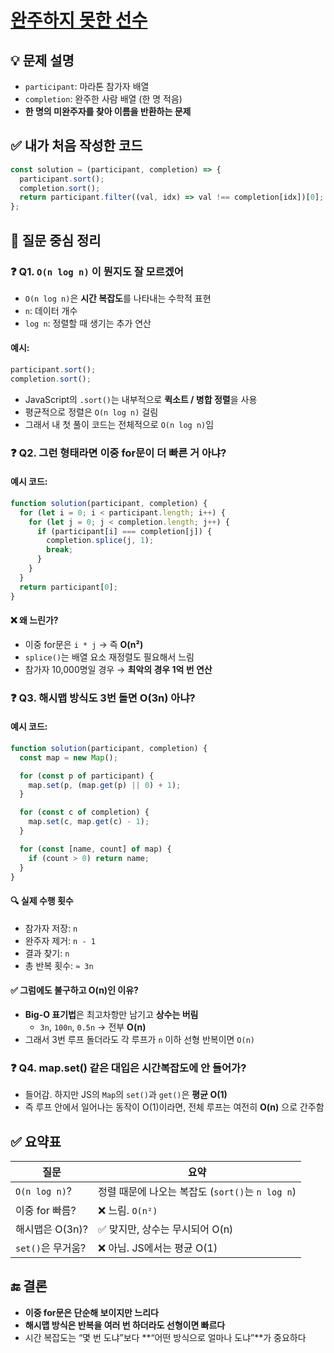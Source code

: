 # [완주하지 못한 선수](https://school.programmers.co.kr/learn/courses/30/lessons/42576)

## 💡 문제 설명  
- `participant`: 마라톤 참가자 배열  
- `completion`: 완주한 사람 배열 (한 명 적음)  
- **한 명의 미완주자를 찾아 이름을 반환하는 문제**

## ✅ 내가 처음 작성한 코드

```js
const solution = (participant, completion) => {
  participant.sort();
  completion.sort();
  return participant.filter((val, idx) => val !== completion[idx])[0];
};
```

## 🙋 질문 중심 정리

### ❓ Q1. `O(n log n)` 이 뭔지도 잘 모르겠어

- `O(n log n)`은 **시간 복잡도**를 나타내는 수학적 표현
- `n`: 데이터 개수  
- `log n`: 정렬할 때 생기는 추가 연산

#### 예시:
```js
participant.sort();
completion.sort();
```

- JavaScript의 `.sort()`는 내부적으로 **퀵소트 / 병합 정렬**을 사용
- 평균적으로 정렬은 `O(n log n)` 걸림
- 그래서 내 첫 풀이 코드는 전체적으로 `O(n log n)`임

### ❓ Q2. 그런 형태라면 이중 for문이 더 빠른 거 아냐?

#### 예시 코드:
```js
function solution(participant, completion) {
  for (let i = 0; i < participant.length; i++) {
    for (let j = 0; j < completion.length; j++) {
      if (participant[i] === completion[j]) {
        completion.splice(j, 1);
        break;
      }
    }
  }
  return participant[0];
}
```

#### ❌ 왜 느린가?

- 이중 for문은 `i * j` → 즉 **O(n²)**
- `splice()`는 배열 요소 재정렬도 필요해서 느림
- 참가자 10,000명일 경우 → **최악의 경우 1억 번 연산**

### ❓ Q3. 해시맵 방식도 3번 돌면 O(3n) 아냐?

#### 예시 코드:
```js
function solution(participant, completion) {
  const map = new Map();

  for (const p of participant) {
    map.set(p, (map.get(p) || 0) + 1);
  }

  for (const c of completion) {
    map.set(c, map.get(c) - 1);
  }

  for (const [name, count] of map) {
    if (count > 0) return name;
  }
}
```

#### 🔍 실제 수행 횟수

- 참가자 저장: `n`
- 완주자 제거: `n - 1`
- 결과 찾기: `n`
- 총 반복 횟수: `≈ 3n`

#### ✅ 그럼에도 불구하고 O(n)인 이유?

- **Big-O 표기법**은 최고차항만 남기고 **상수는 버림**
  - `3n`, `100n`, `0.5n` → 전부 **O(n)**
- 그래서 3번 루프 돌더라도 각 루프가 `n` 이하 선형 반복이면 `O(n)`

### ❓ Q4. map.set() 같은 대입은 시간복잡도에 안 들어가?

- 들어감. 하지만 JS의 `Map`의 `set()`과 `get()`은 **평균 O(1)**
- 즉 루프 안에서 일어나는 동작이 O(1)이라면,
  전체 루프는 여전히 **O(n)** 으로 간주함

## ✅ 요약표

| 질문 | 요약 |
|------|------|
| `O(n log n)`? | 정렬 때문에 나오는 복잡도 (`sort()`는 `n log n`) |
| 이중 for 빠름? | ❌ 느림. `O(n²)` |
| 해시맵은 O(3n)? | ✅ 맞지만, 상수는 무시되어 O(n) |
| `set()`은 무거움? | ❌ 아님. JS에서는 평균 O(1) |

## 🔚 결론

- **이중 for문은 단순해 보이지만 느리다**
- **해시맵 방식은 반복을 여러 번 하더라도 선형이면 빠르다**
- 시간 복잡도는 “몇 번 도냐”보다 **“어떤 방식으로 얼마나 도냐”**가 중요하다